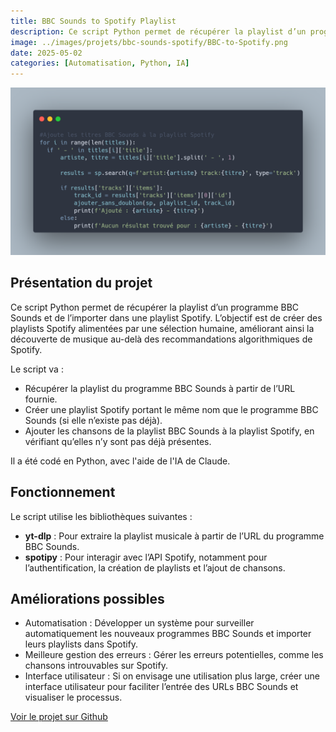```yaml
---
title: BBC Sounds to Spotify Playlist
description: Ce script Python permet de récupérer la playlist d’un programme BBC Sounds et de l’importer dans une playlist Spotify.
image: ../images/projets/bbc-sounds-spotify/BBC-to-Spotify.png
date: 2025-05-02
categories: [Automatisation, Python, IA]
---
```

![Aperçu du code](../images/projets/bbc-sounds-spotify/BBC-to-Spotify.png)

## Présentation du projet

Ce script Python permet de récupérer la playlist d’un programme BBC Sounds et de l’importer dans une playlist Spotify. L’objectif est de créer des playlists Spotify alimentées par une sélection humaine, améliorant ainsi la découverte de musique au-delà des recommandations algorithmiques de Spotify.

Le script va :

- Récupérer la playlist du programme BBC Sounds à partir de l’URL fournie.
- Créer une playlist Spotify portant le même nom que le programme BBC Sounds (si elle n’existe pas déjà).
- Ajouter les chansons de la playlist BBC Sounds à la playlist Spotify, en vérifiant qu’elles n’y sont pas déjà présentes.

Il a été codé en Python, avec l'aide de l'IA de Claude.

## Fonctionnement

Le script utilise les bibliothèques suivantes :

- **yt-dlp** : Pour extraire la playlist musicale à partir de l’URL du programme BBC Sounds.
- **spotipy** : Pour interagir avec l’API Spotify, notamment pour l’authentification, la création de playlists et l’ajout de chansons.

## Améliorations possibles

- Automatisation : Développer un système pour surveiller automatiquement les nouveaux programmes BBC Sounds et importer leurs playlists dans Spotify.
- Meilleure gestion des erreurs : Gérer les erreurs potentielles, comme les chansons introuvables sur Spotify.
- Interface utilisateur : Si on envisage une utilisation plus large, créer une interface utilisateur pour faciliter l’entrée des URLs BBC Sounds et visualiser le processus.

[Voir le projet sur Github](https://github.com/antoinesmts/BBC-Sounds-to-Spotify)


